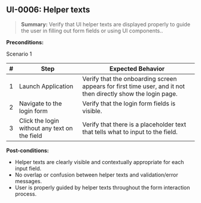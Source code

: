 ## **UI-0006:** Helper texts  

> **Summary:** Verify that UI helper texts are displayed properly to guide the user in filling out form fields or using UI components..  <br>

**Preconditions:**  

Scenario 1 

 | \# | Step | Expected Behavior | 
 |----|------|-------------------| 
 |  1 |   Launch Application   | Verify that the onboarding screen appears for first time user, and it not then directly show the login page.   | 
 |  2 |   Navigate to the login form   | Verify that the login form fields is visible.   | 
 |  3 |   Click the login without any text on the field   | Verify that there is a placeholder text that tells what to input to the field.   |  

**Post-conditions:**  

 - Helper texts are clearly visible and contextually appropriate for each input field.
 - No overlap or confusion between helper texts and validation/error messages.
 -  User is properly guided by helper texts throughout the form interaction process.
